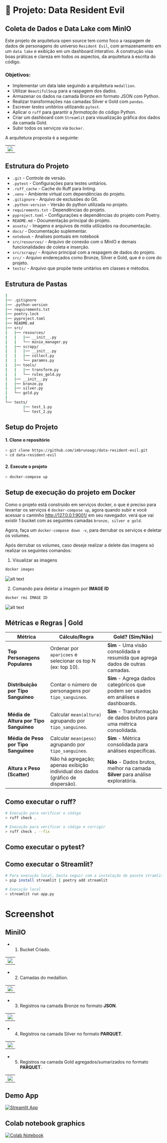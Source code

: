 # 🎯 Projeto: Data Resident Evil

## Coleta de Dados e Data Lake com MinIO
Este projeto de arquitetura open source tem como foco a raspagem de dados de personagens do universo ``Resident Evil``, com armazenamento em um ``data lake`` e exibição em um dashboard interativo. A construção visa boas práticas e clareza em todos os aspectos, da arquitetura à escrita do código.

### Objetivos:
* Implementar um data lake seguindo a arquitetura ``medallion``.
* Utilizar ``BeautifulSoup`` para a raspagem dos dados.
* Armazenar os dados na camada Bronze em formato JSON com Python.
* Realizar transformações nas camadas Silver e Gold com ``pandas``.
* Escrever *testes unitários* utilizando ``pytest``.
* Aplicar o ``ruff`` para garantir a *formatação* do código Python.
* Criar um dashboard com ``Streamlit`` para visualização gráfica dos dados da camada Gold.
* Subir todos os serviços via ``Docker``.

A arquitetura proposta é a seguinte:
<table>
    <td>
    <img src="assets/architecture-version_1.0.png"
></img></td></tr>
</table>

## Estrutura do Projeto
* `.git` - Controle de versão.
* `.pytest` - Configurações para testes unitários.
* `.ruff_cache` - Cache do Ruff para linting.
* `.venv` - Ambiente virtual com dependências do projeto.
* `.gitignore` - Arquivo de exclusões do Git.
* `.python-version` - Versão do python utilizada no projeto.
* `requirements.txt` - Dependências do projeto.
* `pyproject.toml` - Configurações e dependências do projeto com Poetry. 
* `README.md` - Documentação principal do projeto.
* `assets/` - Imagens e arquivos de mídia utilizados na documentação.
* `docs/` - Documentação suplementar.
* `notebook` - Analises pontuais em notebook
* `src/resources/` - Arquivo de conexão com o MinIO e demais funcionalidades de coleta e inserção.
* `src/scrapy/` - Arquivo principal com a respagem de dados do projeto.
* `src/` - Arquivo endereçados como Bronze, Silver e Gold, que é o core do projeto.
* `tests/` - Arquivo que propõe teste unitários em classes e métodos.


## Estrutura de Pastas

```bash
|
|── .gitignore
|── .python-version
|── requirements.txt
|── poetry.lock
|── pyproject.toml
|── README.md
|── src/
|   |── resources/
|   |   |── __init__.py
|   |   └── minio_manager.py
|   |── scrapy/
|   |   |── __init__.py
|   |   |── collect.py
|   |   └── paramns.py
|   |── tools/
|   |   |── transform.py
|   |   └── rules_gold.py
|   |── __init__.py
|   |── bronze.py
|   |── silver.py
|   └── gold.py
|
└── tests/
        |── test_1.py
        └── test_2.py
```

## Setup do Projeto

#### **1. Clone o repositório**
```bash
> git clone https://github.com/imbrunoagc/data-resident-evil.git
> cd data-resident-evil
```

#### **2. Execute o projeto**
```bash
> docker-compose up
``` 

## Setup de execução do projeto em Docker
Como o projeto está construido em serviços docker, o que é preciso para levantar os serviços é `docker-compose up`, agora quando subir e você acessar o caminho http://127.0.0.1:9001/ em seu navegador. verá que vai existir 1 bucket com as seguintes camadas `bronze, silver e gold`.

Agora, faça um ``docker-compose down -v``, para derrubar os serviços e deletar os volumes.

Após derrubar os volumes, caso deseje realizar a delete das imagens só realizar os seguintes comandos:
1. Visualizar as imagens
```bash
docker images
```
![alt text](assets/docker-images.png)

2. Comando para deletar a imagem por **IMAGE ID**
```bash
docker rmi IMAGE ID
```
![alt text](assets/docker-rmi-images.png)

## Métricas e Regras | Gold

| **Métrica**                     | **Cálculo/Regra**                                                                 | **Gold? (Sim/Não)**                                                                                                        |
|----------------------------------|-----------------------------------------------------------------------------------|---------------------------------------------------------------------------------------------------------------------------|
| **Top Personagens Populares**   | Ordenar por `aparicoes` e selecionar os top N (ex: top 10).                       | **Sim** - Uma visão consolidada e resumida que agrega dados de outras camadas.                                            |
| **Distribuição por Tipo Sanguíneo** | Contar o número de personagens por `tipo_sanguineo`.                                | **Sim** - Agrega dados categóricos que podem ser usados em análises e dashboards.                                         |
| **Média de Altura por Tipo Sanguíneo** | Calcular `mean(altura)` agrupando por `tipo_sanguineo`.                              | **Sim** - Transformação de dados brutos para uma métrica consolidada.                                                    |
| **Média de Peso por Tipo Sanguíneo** | Calcular `mean(peso)` agrupando por `tipo_sanguineo`.                                | **Sim** - Métrica consolidada para análises específicas.                                                                 |
| **Altura x Peso (Scatter)**     | Não há agregação; apenas exibição individual dos dados (gráfico de dispersão).     | **Não** - Dados brutos, melhor na camada **Silver** para análise exploratória.

## Como executar o ruff?

```bash
# Execução para verificar o código
> ruff check .

# Execução para verificar o código e corrigir
> ruff check . --fix
```

## Como executar o pytest?


## Como executar o Streamlit?
```bash
# Para execução local, basta seguir com a instalação do pacote stramlit
> pip install streamlit | poetry add streamlit

# Execução local
> streamlit run app.py
```

# Screenshot

## MiniIO

- 1. Bucket Criado.
<table>
    <td>
    <img src="assets/minIO-buckets.png"
></img></td></tr>
</table>

- 2. Camadas do medallion.
<table>
    <td>
    <img src="assets/minIO-layers.png"
></img></td></tr>
</table>

- 3. Registros na camada Bronze no formato **JSON**.
<table>
    <td>
    <img src="assets/minIO-records-bronze.png"
></img></td></tr>
</table>

- 4. Registros na camada Silver no formato **PARQUET**.
<table>
    <td>
    <img src="assets/minIO-records-silver.png"
></img></td></tr>
</table>

- 5. Registros na camada Gold agregados/sumarizados no formato **PARQUET**.
<table>
    <td>
    <img src="assets/minIO-records-gold.png"
></img></td></tr>
</table>

## Demo App
[![Streamlit App](https://static.streamlit.io/badges/streamlit_badge_black_white.svg)](https://data-resident-evil-wkwerqngfdjhsbsgrfyvzn.streamlit.app/)

## Colab notebook graphics
[![Colab Notebook](https://colab.research.google.com/assets/colab-badge.svg)](https://github.com/imbrunoagc/data-resident-evil/blob/main_medellion/notebook/visualize_data_gold.ipynb)
